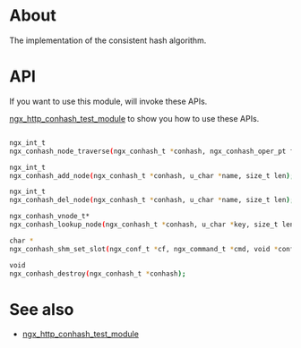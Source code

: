 About
========

The implementation of the consistent hash algorithm.


API
========

If you want to use this module, will invoke these APIs.

[ngx_http_conhash_test_module][] to show you how to use these APIs.

```bash

ngx_int_t 
ngx_conhash_node_traverse(ngx_conhash_t *conhash, ngx_conhash_oper_pt func, void *data);

ngx_int_t 
ngx_conhash_add_node(ngx_conhash_t *conhash, u_char *name, size_t len);

ngx_int_t 
ngx_conhash_del_node(ngx_conhash_t *conhash, u_char *name, size_t len);

ngx_conhash_vnode_t* 
ngx_conhash_lookup_node(ngx_conhash_t *conhash, u_char *key, size_t len);

char *
ngx_conhash_shm_set_slot(ngx_conf_t *cf, ngx_command_t *cmd, void *conf);

void 
ngx_conhash_destroy(ngx_conhash_t *conhash);

```

See also
========
* [ngx_http_conhash_test_module][]

[ngx_http_conhash_test_module]: https://github.com/agile6v/ngx_http_conhash_test_module

